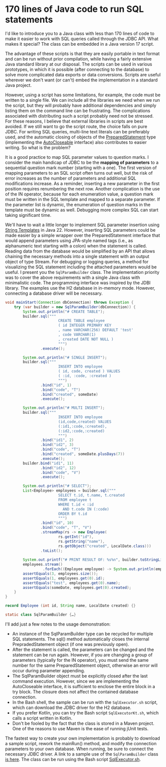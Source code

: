 # 170 lines of Java code to run SQL statements

I'd like to introduce you to a Java class with less than 170 lines of code to make it easier to work with SQL queries called through the JDBC API. 
What makes it special? 
The class can be embedded in a Java version 17 script.

The advantage of these scripts is that they are easily portable in text format and can be run without prior compilation, while having a fairly extensive Java standard library at our disposal.
The scripts can be used in various prototypes, in which it is possible (after connecting to the database) to solve more complicated data exports or data conversions.
Scripts are useful wherever we don't want (or can't) embed the implementation in a standard Java project.

However, using a script has some limitations, for example, the code must be written to a single file.
We can include all the libraries we need when we run the script, but they will probably have additional dependencies and simply listing them on the command line can be frustrating.
The complications associated with distributing such a script probably need not be stressed.
For these reasons, I believe that external libraries in scripts are best avoided.
If we still want to go the script route, the choice falls on pure JDBC.
For writing SQL queries, multi-line text literals can be preferably used, and the automatic closing of objects of the [PreparedStatement](https://docs.oracle.com/en/java/javase/17/docs/api/java.sql/java/sql/PreparedStatement.html) type (implementing the [AutoCloseable](https://docs.oracle.com/en/java/javase/17/docs/api/java.base/java/lang/AutoCloseable.html) interface) also contributes to easier writing.
So what is the problem?

It is a good practice to map SQL parameter values to question marks.
I consider the main handicap of JDBC to be the **mapping of parameters** to a sequential question mark number (starting with a one).
The first version of mapping parameters to an SQL script often turns out well, but the risk of error increases as the number of parameters and additional SQL modifications increase.
As a reminder, inserting a new parameter in the first position requires renumbering the next row.
Another complication is the use of the IN operator, because for each enumeration value, a question mark must be written in the SQL template and mapped to a separate parameter.
If the parameter list is dynamic, the enumeration of question marks in the template must be dynamic as well.
Debugging more complex SQL can start taking significant time.

We'll have to wait a little longer to implement SQL parameter insertion using [String Templates](https://openjdk.org/jeps/459#Safely-composing-and-executing-database-queries) in Java 22.
However, inserting SQL parameters could be made easier by a simple wrapper over the PreparedStatement interface that would append parameters using JPA-style named tags (i.e., as alphanumeric text starting with a colon) when the statement is called.
Reading data from the database would be simplified by an API that allows chaining the necessary methods into a single statement with an output object of type Stream<ResultSet>.
For debugging or logging queries, a method for visualizing the SQL statement including the attached parameters would be useful.
I present you the `SqlParamBuilder` class.
The implementation priority was to cover the above requirements with a single Java class with minimalistic code.
The programming interface was inspired by the JDBI library.
The examples use the H2 database in in-memory mode.
However, connecting a database driver will be necessary.


```java
void mainStart(Connection dbConnection) throws Exception {
    try (var builder = new SqlParamBuilder(dbConnection)) {
        System.out.println("# CREATE TABLE");
        builder.sql("""
                        CREATE TABLE employee
                        ( id INTEGER PRIMARY KEY
                        , name VARCHAR(256) DEFAULT 'test'
                        , code VARCHAR(1)
                        , created DATE NOT NULL )
                        """)
                .execute();

        System.out.println("# SINGLE INSERT");
        builder.sql("""
                        INSERT INTO employee
                        ( id, code, created ) VALUES
                        ( :id, :code, :created )
                        """)
                .bind("id", 1)
                .bind("code", "T")
                .bind("created", someDate)
                .execute();

        System.out.println("# MULTI INSERT");
        builder.sql("""
                        INSERT INTO employee
                        (id,code,created) VALUES
                        (:id1,:code,:created),
                        (:id2,:code,:created)
                        """)
                .bind("id1", 2)
                .bind("id2", 3)
                .bind("code", "T")
                .bind("created", someDate.plusDays(7))
                .execute();
        builder.bind("id1", 11)
                .bind("id2", 12)
                .bind("code", "V")
                .execute();

        System.out.println("# SELECT");
        List<Employee> employees = builder.sql("""
                        SELECT t.id, t.name, t.created
                        FROM employee t
                        WHERE t.id < :id
                          AND t.code IN (:code)
                        ORDER BY t.id
                        """)
                .bind("id", 10)
                .bind("code", "T", "V")
                .streamMap(rs -> new Employee(
                        rs.getInt("id"),
                        rs.getString("name"),
                        rs.getObject("created", LocalDate.class)))
                .toList();
        
        System.out.printf("# PRINT RESULT OF: %s%n", builder.toStringLine());
        employees.stream()
                 .forEach((Employee employee) -> System.out.println(employee));
        assertEquals(3, employees.size());
        assertEquals(1, employees.get(0).id);
        assertEquals("test", employees.get(0).name);
        assertEquals(someDate, employees.get(0).created);
    }
}

record Employee (int id, String name, LocalDate created) {}

static class SqlParamBuilder {…}
```

I'll add just a few notes to the usage demonstration:

- An instance of the SqlParamBuilder type can be recycled for multiple SQL statements.
The sql() method automatically closes the internal PrepradedStatement object (if one was previously open).
- After the statement is called, the parameters can be changed and the statement can be run again.
However, if you are changing a group of parameters (typically for the IN operator), you must send the same number for the same PreparedStatement object, otherwise an error will occur during parameter appending.
- The SqlParamBuilder object must be explicitly closed after the last command execution.
However, since we are implementing the AutoCloseable interface, it is sufficient to enclose the entire block in a try block.
The closure does not affect the contained database connection.
- In the Bash shell, the sample can be run with the `SqlExecutor.sh` script, which can download the JDBC driver for the H2 database.
- If you prefer Kotlin, you can try the Bash script `SqlExecutorKt.sh`, which calls a script written in Kotlin.
- Don't be fooled by the fact that the class is stored in a Maven project.
One of the reasons to use Maven is the ease of running jUnit tests.

The fastest way to create your own implementation is probably to download a sample script, rework the mainRun() method, and modify the connection parameters to your own database.
When running, be sure to connect the necessary JDBC driver.
A link to a sample use of the `SqlParamBuilder` class [is here](../src/main/java/net/ponec/script/SqlExecutor.java).
The class can be run using the Bash script [SqlExecutor.sh](../src/main/java/net/ponec/script/SqlExecutor.sh).
